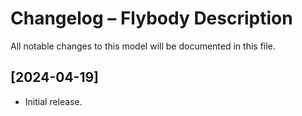 # Changelog – Flybody Description

All notable changes to this model will be documented in this file.

## [2024-04-19]
- Initial release.
